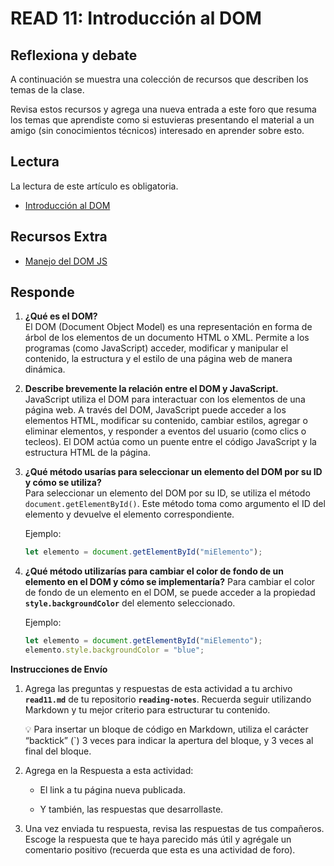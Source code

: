 # READ 11: Introducción al DOM

## Reflexiona y debate

A continuación se muestra una colección de recursos que describen los temas de la clase.

Revisa estos recursos y agrega una nueva entrada a este foro que resuma los temas que aprendiste como si estuvieras presentando el material a un amigo (sin conocimientos técnicos) interesado en aprender sobre esto.

## Lectura

La lectura de este artículo es obligatoria.

- [Introducción al DOM](https://developer.mozilla.org/es/docs/Web/API/Document_Object_Model/Introduction)

## Recursos Extra

- [Manejo del DOM JS](https://developer.mozilla.org/es/docs/Web/API/Document_Object_Model)

## Responde

1. **¿Qué es el DOM?**  
   El DOM (Document Object Model) es una representación en forma de árbol de los elementos de un documento HTML o XML. Permite a los programas (como JavaScript) acceder, modificar y manipular el contenido, la estructura y el estilo de una página web de manera dinámica.

2. **Describe brevemente la relación entre el DOM y JavaScript.**  
   JavaScript utiliza el DOM para interactuar con los elementos de una página web. A través del DOM, JavaScript puede acceder a los elementos HTML, modificar su contenido, cambiar estilos, agregar o eliminar elementos, y responder a eventos del usuario (como clics o tecleos). El DOM actúa como un puente entre el código JavaScript y la estructura HTML de la página.

3. **¿Qué método usarías para seleccionar un elemento del DOM por su ID y cómo se utiliza?**  
   Para seleccionar un elemento del DOM por su ID, se utiliza el método `document.getElementById()`. Este método toma como argumento el ID del elemento y devuelve el elemento correspondiente.

   Ejemplo:
   ```javascript
   let elemento = document.getElementById("miElemento");
   ```

4. **¿Qué método utilizarías para cambiar el color de fondo de un elemento en el DOM y cómo se implementaría?**
    Para cambiar el color de fondo de un elemento en el DOM, se puede acceder a la propiedad **`style.backgroundColor`** del elemento seleccionado.

    Ejemplo:
    ```javascript
    let elemento = document.getElementById("miElemento");
    elemento.style.backgroundColor = "blue";
    ```

**Instrucciones de Envío**

1. Agrega las preguntas y respuestas de esta actividad a tu archivo **`read11.md`** de tu repositorio **`reading-notes`**. Recuerda seguir utilizando Markdown y tu mejor criterio para estructurar tu contenido.

    💡 Para insertar un bloque de código en Markdown, utiliza el carácter “backtick” (`) 3 veces para indicar la apertura del bloque, y 3 veces al final del bloque.

2. Agrega en la Respuesta a esta actividad:

    - El link a tu página nueva publicada.

    - Y también, las respuestas que desarrollaste.

3. Una vez enviada tu respuesta, revisa las respuestas de tus compañeros. Escoge la respuesta que te haya parecido más útil y agrégale un comentario positivo (recuerda que esta es una actividad de foro).